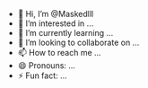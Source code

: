 - 👋 Hi, I’m @Maskedlll
- 👀 I’m interested in ...
- 🌱 I’m currently learning ...
- 💞️ I’m looking to collaborate on ...
- 📫 How to reach me ...
- 😄 Pronouns: ...
- ⚡ Fun fact: ...

<!---
Maskedlll/Maskedlll is a ✨ special ✨ repository because its `README.md` (this file) appears on your GitHub profile.
You can click the Preview link to take a look at your changes.
--->
